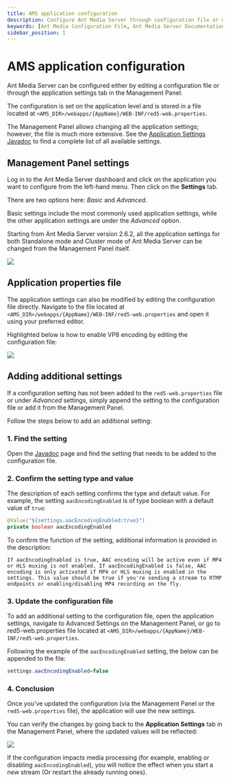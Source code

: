 ```yaml
---
title: AMS application configuration
description: Configure Ant Media Server through configuration file or management console.
keywords: [Ant Media Configuration File, Ant Media Server Documentation, Ant Media Server Tutorials, Ant Media Management Panel, Ant Media Settings, Ant Media Configuration]
sidebar_position: 1
---
```


# AMS application configuration

Ant Media Server can be configured either by editing a configuration file or through the application settings tab in the Management Panel. 

The configuration is set on the application level and is stored in a file located at ```<AMS_DIR>/webapps/{AppName}/WEB-INF/red5-web.properties```. 

The Management Panel allows changing all the application settings; however, the file is much more extensive. See the [Application Settings Javadoc](https://antmedia.io/javadoc/io/antmedia/AppSettings.html) to find a complete list of all available settings.

## Management Panel settings

Log in to the Ant Media Server dashboard and click on the application you want to configure from the left-hand menu. Then click on the **Settings** tab.

There are two options here: *Basic* and *Advanced*.

Basic settings include the most commonly used application settings, while the other application settings are under the *Advanced* option.

Starting from Ant Media Server version 2.6.2, all the application settings for both Standalone mode and Cluster mode of Ant Media Server can be changed from the Management Panel itself.

![](@site/static/img/configuration-and-testing/application-settings.png)
  

## Application properties file

The application settings can also be modified by editing the configuration file directly. Navigate to the file located at ```<AMS_DIR>/webapps/{AppName}/WEB-INF/red5-web.properties``` and open it using your preferred editor.

Highlighted below is how to enable VP8 encoding by editing the configuration file:

![](@site/static/img/configuration-and-testing/application-settings-properties.png)


## Adding additional settings

If a configuration setting has not been added to the ```red5-web.properties``` file or under *Advanced* settings, simply append the setting to the configuration file or add it from the Management Panel.

Follow the steps below to add an additional setting:

### 1. Find the setting

Open the [Javadoc](https://antmedia.io/javadoc/io/antmedia/AppSettings.html) page and find the setting that needs to be added to the configuration file. 

### 2. Confirm the setting type and value

The description of each setting confirms the type and default value. For example, the setting  ```aacEncodingEnabled``` is of type boolean with a default value of ```true```:

```java
@Value("${settings.aacEncodingEnabled:true}") 
private boolean aacEncodingEnabled 
```

To confirm the function of the setting, additional information is provided in the description:

    If aacEncodingEnabled is true, AAC encoding will be active even if MP4 or HLS muxing is not enabled. If aacEncodingEnabled is false, AAC encoding is only activated if MP4 or HLS muxing is enabled in the settings. This value should be true if you're sending a stream to RTMP endpoints or enabling/disabling MP4 recording on the fly.
        

### 3. Update the configuration file

To add an additional setting to the configuration file, open the application settings, navigate to Advanced Settings on the Management Panel, or go to red5-web.properties file located at ```<AMS_DIR>/webapps/{AppName}/WEB-INF/red5-web.properties```.

Following the example of the ```aacEncodingEnabled``` setting, the below can be appended to the file:

```java  
settings.aacEncodingEnabled=false
```

### 4. Conclusion

Once you’ve updated the configuration (via the Management Panel or the `red5-web.properties` file), the application will use the new settings.  

You can verify the changes by going back to the **Application Settings** tab in the Management Panel, where the updated values will be reflected:

![](@site/static/img/configuration-and-testing/conclusion.png)

If the configuration impacts media processing (for example, enabling or disabling `aacEncodingEnabled`), you will notice the effect when you start a new stream (Or restart the already running ones).